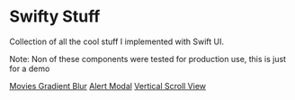 #  Swifty Stuff

Collection of all the cool stuff I implemented with Swift UI.

Note: Non of these components were tested for production use, this is just for a demo

[Movies Gradient Blur](https://github.com/abdulrahimiliasu/swiftystuff/tree/main/swiftystuff/gradientblur)
[Alert Modal](https://github.com/abdulrahimiliasu/swiftystuff/tree/main/swiftystuff/alertmodal)
[Vertical Scroll View](https://github.com/abdulrahimiliasu/swiftystuff/tree/main/swiftystuff/verticalscrollview)
